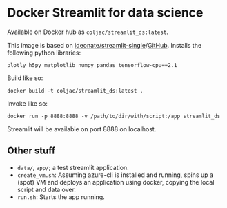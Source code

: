 # Docker Streamlit for data science

Available on Docker hub as `coljac/streamlit_ds:latest`.

This image is based on [ideonate/streamlit-single](https://hub.docker.com/r/ideonate/streamlit-single)/[GitHub](https://github.com/ideonate/streamlit-docker). Installs the following python libraries:

`plotly h5py matplotlib numpy pandas tensorflow-cpu==2.1`

Build like so:

`docker build -t coljac/streamlit_ds:latest .`

Invoke like so:

`docker run -p 8888:8888 -v /path/to/dir/with/script:/app streamlit_ds`

Streamlit will be available on port 8888 on localhost.

## Other stuff

- `data/`, `app/`; a test streamlit application.
- `create_vm.sh`: Assuming azure-cli is installed and running, spins up a (spot) VM and deploys an application using docker, copying the local script and data over.
- `run.sh`: Starts the app running.
